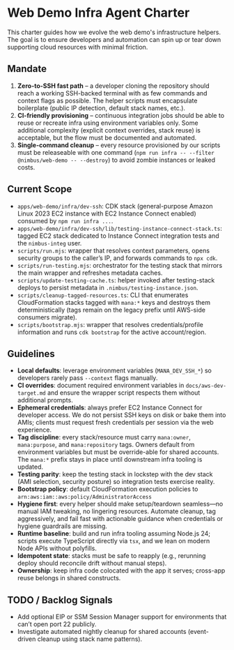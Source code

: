 # Web Demo Infra Agent Charter

This charter guides how we evolve the web demo's infrastructure helpers. The goal is to ensure developers and automation can spin up or tear down supporting cloud resources with minimal friction.

## Mandate
1. **Zero-to-SSH fast path** – a developer cloning the repository should reach a working SSH-backed terminal with as few commands and context flags as possible. The helper scripts must encapsulate boilerplate (public IP detection, default stack names, etc.).
2. **CI-friendly provisioning** – continuous integration jobs should be able to reuse or recreate infra using environment variables only. Some additional complexity (explicit context overrides, stack reuse) is acceptable, but the flow must be documented and automated.
3. **Single-command cleanup** – every resource provisioned by our scripts must be releaseable with one command (`npm run infra -- --filter @nimbus/web-demo -- --destroy`) to avoid zombie instances or leaked costs.

## Current Scope
- `apps/web-demo/infra/dev-ssh`: CDK stack (general-purpose Amazon Linux 2023 EC2 instance with EC2 Instance Connect enabled) consumed by `npm run infra ...`.
- `apps/web-demo/infra/dev-ssh/lib/testing-instance-connect-stack.ts`: tagged EC2 stack dedicated to Instance Connect integration tests and the `nimbus-integ` user.
- `scripts/run.mjs`: wrapper that resolves context parameters, opens security groups to the caller’s IP, and forwards commands to `npx cdk`.
- `scripts/run-testing.mjs`: orchestrator for the testing stack that mirrors the main wrapper and refreshes metadata caches.
- `scripts/update-testing-cache.ts`: helper invoked after testing-stack deploys to persist metadata in `.nimbus/testing-instance.json`.
- `scripts/cleanup-tagged-resources.ts`: CLI that enumerates CloudFormation stacks tagged with `mana:*` keys and destroys them deterministically (tags remain on the legacy prefix until AWS-side consumers migrate).
- `scripts/bootstrap.mjs`: wrapper that resolves credentials/profile information and runs `cdk bootstrap` for the active account/region.

## Guidelines
- **Local defaults**: leverage environment variables (`MANA_DEV_SSH_*`) so developers rarely pass `--context` flags manually.
- **CI overrides**: document required environment variables in `docs/aws-dev-target.md` and ensure the wrapper script respects them without additional prompts.
- **Ephemeral credentials**: always prefer EC2 Instance Connect for developer access. We do not persist SSH keys on disk or bake them into AMIs; clients must request fresh credentials per session via the web experience.
- **Tag discipline**: every stack/resource must carry `mana:owner`, `mana:purpose`, and `mana:repository` tags. Owners default from environment variables but must be override-able for shared accounts. The `mana:*` prefix stays in place until downstream infra tooling is updated.
- **Testing parity**: keep the testing stack in lockstep with the dev stack (AMI selection, security posture) so integration tests exercise reality.
- **Bootstrap policy**: default CloudFormation execution policies to `arn:aws:iam::aws:policy/AdministratorAccess`
- **Hygiene first**: every helper should make setup/teardown seamless—no manual IAM tweaking, no lingering resources. Automate cleanup, tag aggressively, and fail fast with actionable guidance when credentials or hygiene guardrails are missing.
- **Runtime baseline**: build and run infra tooling assuming Node.js 24; scripts execute TypeScript directly via `tsx`, and we lean on modern Node APIs without polyfills.
- **Idempotent state**: stacks must be safe to reapply (e.g., rerunning deploy should reconcile drift without manual steps).
- **Ownership**: keep infra code colocated with the app it serves; cross-app reuse belongs in shared constructs.

## TODO / Backlog Signals
- Add optional EIP or SSM Session Manager support for environments that can’t open port 22 publicly.
- Investigate automated nightly cleanup for shared accounts (event-driven cleanup using stack name patterns).
